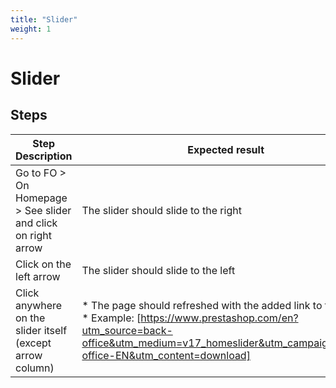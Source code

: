 ```yaml
---
title: "Slider"
weight: 1
---
```


# Slider
## Steps
| Step Description | Expected result |
| ----- | ----- |
| Go to FO > On Homepage > See slider and click on right arrow | The slider should slide to the right |
| Click on the left arrow | The slider should slide to the left |
| Click anywhere on the slider itself (except arrow column) | * The page should refreshed with the added link to the slide<br> * Example: [https://www.prestashop.com/en?utm_source=back-office&utm_medium=v17_homeslider&utm_campaign=back-office-EN&utm_content=download] |
